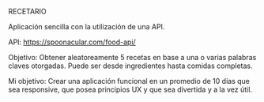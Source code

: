 RECETARIO

Aplicación sencilla con la utilización de una API.

API: https://spoonacular.com/food-api/

Objetivo: Obtener aleatoreamente 5 recetas en base a una o varias palabras claves otorgadas.
Puede ser desde ingredientes hasta comidas completas. 

Mi objetivo: Crear una aplicación funcional en un promedio de 10 días que sea responsive, 
que posea principios UX y que sea divertida y a la vez útil.
